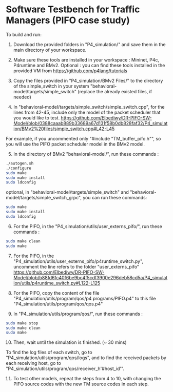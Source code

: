 # Software Testbench for Traffic Managers (PIFO case study)
To build and run:

1. Download the provided folders in "P4_simulation/" and save them in the main directory of your workspace.

2. Make sure these tools are installed in your workspace : Mininet, P4c, P4runtime and BMv2.
Optional : you can find these tools installed in the provided VM from https://github.com/p4lang/tutorials

3. Copy the files provided in "P4_simulation/BMv2 Files/" to the directory of the simple_switch in your system "behavioral-model/targets/simple_switch" (replace the already existed files, if needed)

4. In "behavioral-model/targets/simple_switch/simple_switch.cpp", for the lines from 42-45, include only the model of the packet scheduler that you would like to test.
https://github.com/Elbediwy/DR-PIFO-SW-Model/blob/0388caaab889b33689a67d131f58b0db828faf32/P4_simulation/BMv2%20files/simple_switch.cpp#L42-L45

For example, if you uncommented only "#include "TM_buffer_pifo.h"", so you will use the PIFO packet scheduler model in the BMv2 model. 

5. In the directory of BMv2 "behavioral-model/", run these commands : 
```bash
./autogen.sh
./configure
sudo make
sudo make install
sudo ldconfig
```
optional, in "behavioral-model/targets/simple_switch" and "behavioral-model/targets/simple_switch_grpc", you can run these commands:
```bash
sudo make
sudo make install
sudo ldconfig
```
6. For the PIFO, in the "P4_simulation/utils/user_externs_pifo/", run these commands : 
```bash
sudo make clean
sudo make
```

7. For the PIFO, in the "P4_simulation/utils/user_externs_pifo/p4runtime_switch.py", uncomment the line refers to the folder "user_externs_pifo"
https://github.com/Elbediwy/DR-PIFO-SW-Model/blob/b88fd6fc40f6be9bc4f5cdf3900e296deb58cd5a/P4_simulation/utils/p4runtime_switch.py#L122-L125

8. For the PIFO, copy the content of the file "P4_simulation/utils/program/qos/p4 programs/PIFO.p4" to this file "P4_simulation/utils/program/qos/qos.p4"

9. In "P4_simulation/utils/program/qos/", run these commands :
```bash
sudo make stop
sudo make clean
sudo make
```

10. Then, wait until the simulation is finished. (~ 30 mins)

To find the log files of each switch, go to "P4_simulation/utils/program/qos/logs", and to find the received packets by each receiving host, go to "P4_simulation/utils/program/qos/receiver_h'#host_id'".

11. To test other models, repeat the steps from 4 to 10, with changing the PIFO source codes with the new TM source codes in each step.
